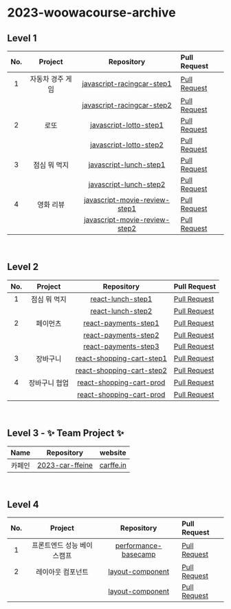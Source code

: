 # 2023-woowacourse-archive

## Level 1

| No. |     Project      |                                             Repository                                             | Pull Request                                                                   |
| :-: | :--------------: | :------------------------------------------------------------------------------------------------: | :----------------------------------------------------------------------------- |
|  1  | 자동차 경주 게임 |    [javascript-racingcar-step1](https://github.com/feb-dain/javascript-racingcar/tree/feb-dain)    | [Pull Request](https://github.com/woowacourse/javascript-racingcar/pull/196)   |
|     |                  |    [javascript-racingcar-step2](https://github.com/feb-dain/javascript-racingcar/tree/step2)    | [Pull Request](https://github.com/woowacourse/javascript-racingcar/pull/224)   |
|  2  |       로또       |        [javascript-lotto-step1](https://github.com/feb-dain/javascript-lotto-1/tree/step1)        | [Pull Request](https://github.com/woowacourse/javascript-lotto/pull/201)       |
|     |                  |        [javascript-lotto-step2](https://github.com/feb-dain/javascript-lotto-1/tree/step2)        | [Pull Request](https://github.com/woowacourse/javascript-lotto/pull/238)       |
|  3  |   점심 뭐 먹지   |        [javascript-lunch-step1](https://github.com/feb-dain/javascript-lunch/tree/step1)        | [Pull Request](https://github.com/woowacourse/javascript-lunch/pull/41)        |
|     |                  |        [javascript-lunch-step2](https://github.com/feb-dain/javascript-lunch/tree/step2)        | [Pull Request](https://github.com/woowacourse/javascript-lunch/pull/75)        |
|  4  |    영화 리뷰     | [javascript-movie-review-step1](https://github.com/feb-dain/javascript-movie-review/tree/step1) | [Pull Request](https://github.com/woowacourse/javascript-movie-review/pull/5) |
|     |                  | [javascript-movie-review-step2](https://github.com/feb-dain/javascript-movie-review/tree/step2) | [Pull Request](https://github.com/woowacourse/javascript-movie-review/pull/70) |

<br />

## Level 2

| No. |    Project    |                                           Repository                                           | Pull Request                                                                     |
| :-: | :-----------: | :--------------------------------------------------------------------------------------------: | :------------------------------------------------------------------------------- |
|  1  | 점심 뭐 먹지  |           [react-lunch-step1](https://github.com/feb-dain/react-lunch/tree/step1)           | [Pull Request](https://github.com/woowacourse/react-lunch/pull/22)               |
|     |               |           [react-lunch-step2](https://github.com/feb-dain/react-lunch/tree/step2)           | [Pull Request](https://github.com/woowacourse/react-lunch/pull/88)               |
|  2  |   페이먼츠    |        [react-payments-step1](https://github.com/feb-dain/react-payments/tree/step1)        | [Pull Request](https://github.com/woowacourse/react-payments/pull/229)           |
|     |               |        [react-payments-step2](https://github.com/feb-dain/react-payments/tree/step2)        | [Pull Request](https://github.com/woowacourse/react-payments/pull/265)           |
|     |               |        [react-payments-step3](https://github.com/feb-dain/react-payments/tree/step3)        | [Pull Request](https://github.com/woowacourse/react-payments/pull/324)           |
|  3  |   장바구니    |   [react-shopping-cart-step1](https://github.com/feb-dain/react-shopping-cart/tree/step1)   | [Pull Request](https://github.com/woowacourse/react-shopping-cart/pull/168)      |
|     |               |   [react-shopping-cart-step2](https://github.com/feb-dain/react-shopping-cart/tree/step2)   | [Pull Request](https://github.com/woowacourse/react-shopping-cart/pull/209)      |
|  4  | 장바구니 협업 | [react-shopping-cart-prod](https://github.com/feb-dain/react-shopping-cart-prod/tree/step1) | [Pull Request](https://github.com/woowacourse/react-shopping-cart-prod/pull/113) |
|     |              | [react-shopping-cart-prod](https://github.com/feb-dain/react-shopping-cart-prod/tree/step2) | [Pull Request](https://github.com/woowacourse/react-shopping-cart-prod/pull/165) |

<br />

## Level 3 - ✨ Team Project ✨

|         Name        |                              Repository                                            |            website            |
| :-----------------: | :--------------------------------------------------------------------------------: |:-----------------------------:|
|        카페인        |       [2023-car-ffeine](https://github.com/woowacourse-teams/2023-car-ffeine)      |[carffe.in](https://carffe.in/)|

<br />

## Level 4 


| No. |         Project         |                                           Repository                                           | Pull Request                                                                     |
| :-: | :---------------------: | :--------------------------------------------------------------------------------------------: | :------------------------------------------------------------------------------- |
|  1  | 프론트엔드 성능 베이스캠프|           [performance-basecamp](https://github.com/feb-dain/perf-basecamp/tree/feb-dain)      | [Pull Request](https://github.com/woowacourse/perf-basecamp/pull/109)            |
|  2  |     레이아웃 컴포넌트    |           [layout-component](https://github.com/feb-dain/layout-component/tree/step1)          | [Pull Request](https://github.com/woowacourse/layout-component/pull/35)          |
|     |                         |           [layout-component](https://github.com/feb-dain/layout-component/tree/step2)         | [Pull Request](https://github.com/woowacourse/layout-component/pull/97)           |

<br />
